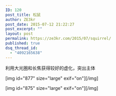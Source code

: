 ```yaml
---
ID: 120
post_title: 松鼠
author: ZE3kr
post_date: 2015-07-12 21:22:27
post_excerpt: ""
layout: post
permalink: https://ze3kr.com/2015/07/squirrel/
published: true
dsq_thread_id:
  - "4092165638"
---
```

利用大光圈和长焦获得较好的虚化，突出主体

[img id="877" size="large" exif="on"][/img]

[img id="875" size="large" exif="on"][/img]